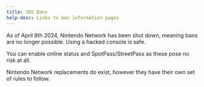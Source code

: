 ```yaml
---
title: 3DS Bans
help-desc: Links to ban information pages
---
```


As of April 8th 2024, Nintendo Network has been shut down, meaning bans are no longer possible. Using a hacked console is safe.

You can enable online status and SpotPass/StreetPass as these pose no risk at all.

Nintendo Network replacements do exist, however they have their own set of rules to follow.
